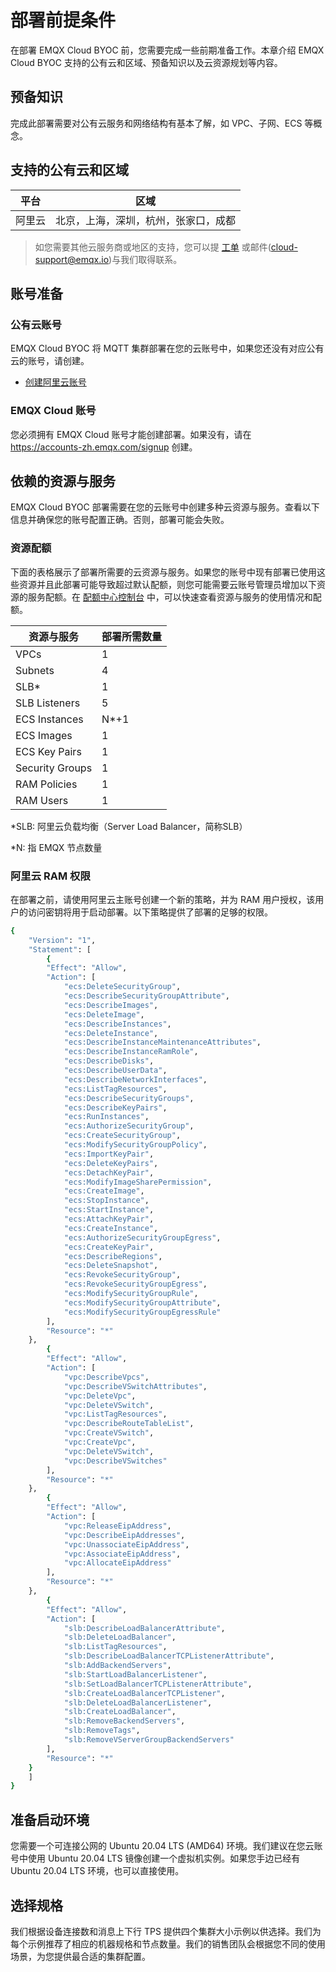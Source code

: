 # 部署前提条件

在部署 EMQX Cloud BYOC 前，您需要完成一些前期准备工作。本章介绍 EMQX Cloud BYOC 支持的公有云和区域、预备知识以及云资源规划等内容。

## 预备知识

完成此部署需要对公有云服务和网络结构有基本了解，如 VPC、子网、ECS 等概念。

## 支持的公有云和区域
| 平台  | 区域                 |
|-----|--------------------|
| 阿里云 | 北京，上海，深圳，杭州，张家口，成都 |

> 如您需要其他云服务商或地区的支持，您可以提 [工单](../feature/tickets.md) 或邮件(cloud-support@emqx.io)与我们取得联系。

## 账号准备

### 公有云账号

EMQX Cloud BYOC 将 MQTT 集群部署在您的云账号中，如果您还没有对应公有云的账号，请创建。
- [创建阿里云账号](https://account.aliyun.com/register/qr_register.htm)

### EMQX Cloud 账号

您必须拥有 EMQX Cloud 账号才能创建部署。如果没有，请在 https://accounts-zh.emqx.com/signup 创建。

## 依赖的资源与服务

EMQX Cloud BYOC 部署需要在您的云账号中创建多种云资源与服务。查看以下信息并确保您的账号配置正确。否则，部署可能会失败。

### 资源配额

下面的表格展示了部署所需要的云资源与服务。如果您的账号中现有部署已使用这些资源并且此部署可能导致超过默认配额，则您可能需要云账号管理员增加以下资源的服务配额。在 [配额中心控制台](https://quotas.console.aliyun.com/products) 中，可以快速查看资源与服务的使用情况和配额。

| 资源与服务           | 部署所需数量 |
|-----------------|--------|
| VPCs            | 1      |
| Subnets         | 4      |
| SLB*            | 1      |
| SLB Listeners   | 5      |
| ECS Instances   | N*+1   |
| ECS Images      | 1      |
| ECS Key Pairs   | 1      |
| Security Groups | 1      |
| RAM Policies    | 1      |
| RAM Users       | 1      |

*SLB: 阿里云负载均衡（Server Load Balancer，简称SLB）

*N: 指 EMQX 节点数量

### 阿里云 RAM 权限

在部署之前，请使用阿里云主账号创建一个新的策略，并为 RAM 用户授权，该用户的访问密钥将用于启动部署。以下策略提供了部署的足够的权限。
```bash
{
    "Version": "1",
    "Statement": [
        {
        "Effect": "Allow",
        "Action": [
            "ecs:DeleteSecurityGroup",
            "ecs:DescribeSecurityGroupAttribute",
            "ecs:DescribeImages",
            "ecs:DeleteImage",
            "ecs:DescribeInstances",
            "ecs:DeleteInstance",
            "ecs:DescribeInstanceMaintenanceAttributes",
            "ecs:DescribeInstanceRamRole",
            "ecs:DescribeDisks",
            "ecs:DescribeUserData",
            "ecs:DescribeNetworkInterfaces",
            "ecs:ListTagResources",
            "ecs:DescribeSecurityGroups",
            "ecs:DescribeKeyPairs",
            "ecs:RunInstances",
            "ecs:AuthorizeSecurityGroup",
            "ecs:CreateSecurityGroup",
            "ecs:ModifySecurityGroupPolicy",
            "ecs:ImportKeyPair",
            "ecs:DeleteKeyPairs",
            "ecs:DetachKeyPair",
            "ecs:ModifyImageSharePermission",
            "ecs:CreateImage",
            "ecs:StopInstance",
            "ecs:StartInstance",
            "ecs:AttachKeyPair",
            "ecs:CreateInstance",
            "ecs:AuthorizeSecurityGroupEgress",
            "ecs:CreateKeyPair",
            "ecs:DescribeRegions",
            "ecs:DeleteSnapshot",
            "ecs:RevokeSecurityGroup",
            "ecs:RevokeSecurityGroupEgress",
            "ecs:ModifySecurityGroupRule",
            "ecs:ModifySecurityGroupAttribute",
            "ecs:ModifySecurityGroupEgressRule"
        ],
        "Resource": "*"
    },
        {
        "Effect": "Allow",
        "Action": [
            "vpc:DescribeVpcs",
            "vpc:DescribeVSwitchAttributes",
            "vpc:DeleteVpc",
            "vpc:DeleteVSwitch",
            "vpc:ListTagResources",
            "vpc:DescribeRouteTableList",
            "vpc:CreateVSwitch",
            "vpc:CreateVpc",
            "vpc:DeleteVSwitch",
            "vpc:DescribeVSwitches"
        ],
        "Resource": "*"
    },
        {
        "Effect": "Allow",
        "Action": [
            "vpc:ReleaseEipAddress",
            "vpc:DescribeEipAddresses",
            "vpc:UnassociateEipAddress",
            "vpc:AssociateEipAddress",
            "vpc:AllocateEipAddress"
        ],
        "Resource": "*"
    },
        {
        "Effect": "Allow",
        "Action": [
            "slb:DescribeLoadBalancerAttribute",
            "slb:DeleteLoadBalancer",
            "slb:ListTagResources",
            "slb:DescribeLoadBalancerTCPListenerAttribute",
            "slb:AddBackendServers",
            "slb:StartLoadBalancerListener",
            "slb:SetLoadBalancerTCPListenerAttribute",
            "slb:CreateLoadBalancerTCPListener",
            "slb:DeleteLoadBalancerListener",
            "slb:CreateLoadBalancer",
            "slb:RemoveBackendServers",
            "slb:RemoveTags",
            "slb:RemoveVServerGroupBackendServers"
        ],
        "Resource": "*"
    }
    ]
}
```

## 准备启动环境 

您需要一个可连接公网的 Ubuntu 20.04 LTS (AMD64) 环境。我们建议在您云账号中使用 Ubuntu 20.04 LTS 镜像创建一个虚拟机实例。如果您手边已经有 Ubuntu 20.04 LTS 环境，也可以直接使用。

## 选择规格

我们根据设备连接数和消息上下行 TPS 提供四个集群大小示例以供选择。我们为每个示例推荐了相应的机器规格和节点数量。我们的销售团队会根据您不同的使用场景，为您提供最合适的集群配置。